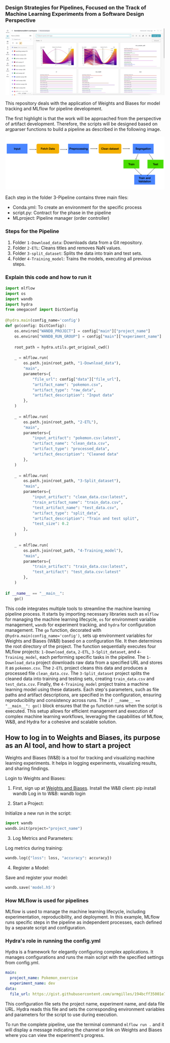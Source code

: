 ### Design Strategies for Pipelines, Focused on the Track of Machine Learning Experiments from a Software Design Perspective

![](img2.png)

This repository deals with the application of Weights and Biases for model tracking and MLflow for pipeline development.

The first highlight is that the work will be approached from the perspective of artifact development. Therefore, the scripts will be designed based on argparser functions to build a pipeline as described in the following image.

![](img1.png)

Each step in the folder 3-Pipeline contains three main files:

* Conda.yml: To create an environment for the specific process
* script.py: Contract for the phase in the pipeline
* MLproject: Pipeline manager (order controller)

### Steps for the Pipeline

1. Folder `1-Download_data`: Downloads data from a Git repository.
2. Folder `2-ETL`: Cleans titles and removes NaN values.
3. Folder `3-split_dataset`: Splits the data into train and test sets.
4. Folder `4-Training_model`: Trains the models, executing all previous steps.


### Explain this code and how to run it

```python
import mlflow
import os
import wandb
import hydra
from omegaconf import DictConfig

@hydra.main(config_name='config')
def go(config: DictConfig):
    os.environ["WANDB_PROJECT"] = config["main"]["project_name"]
    os.environ["WANDB_RUN_GROUP"] = config["main"]["experiment_name"]

    root_path = hydra.utils.get_original_cwd()

    _ = mlflow.run(
        os.path.join(root_path, "1-Download_data"),
        "main",
        parameters={
            "file_url": config["data"]["file_url"],
            "artifact_name": "pokemon.csv",
            "artifact_type": "raw_data",
            "artifact_description": "Input data"
        },
    )

    _ = mlflow.run(
        os.path.join(root_path, "2-ETL"),
        "main",
        parameters={
            "input_artifact": "pokemon.csv:latest",
            "artifact_name": "clean_data.csv",
            "artifact_type": "processed_data",
            "artifact_description": "Cleaned data"
        },
    )

    _ = mlflow.run(
        os.path.join(root_path, "3-Split_dataset"),
        "main",
        parameters={
            "input_artifact": "clean_data.csv:latest",
            "train_artifact_name": "train_data.csv",
            "test_artifact_name": "test_data.csv",
            "artifact_type": "split_data",
            "artifact_description": "Train and test split",
            "test_size": 0.2
        },
    )

    _ = mlflow.run(
        os.path.join(root_path, "4-Training_model"),
        "main",
        parameters={
            "train_artifact": "train_data.csv:latest",
            "test_artifact": "test_data.csv:latest"
        },
    )

if __name__ == "__main__":
    go()

```

This code integrates multiple tools to streamline the machine learning pipeline process. It starts by importing necessary libraries such as `mlflow` for managing the machine learning lifecycle, `os` for environment variable management, `wandb` for experiment tracking, and `hydra` for configuration management. The `go` function, decorated with `@hydra.main(config_name='config')`, sets up environment variables for Weights and Biases (W&B) based on a configuration file. It then determines the root directory of the project. The function sequentially executes four MLflow projects: `1-Download_data`, `2-ETL`, `3-Split_dataset`, and `4-Training_model`, each performing specific tasks in the pipeline. The `1-Download_data` project downloads raw data from a specified URL and stores it as `pokemon.csv`. The `2-ETL` project cleans this data and produces a processed file `clean_data.csv`. The `3-Split_dataset` project splits the cleaned data into training and testing sets, creating `train_data.csv` and `test_data.csv`. Finally, the `4-Training_model` project trains a machine learning model using these datasets. Each step's parameters, such as file paths and artifact descriptions, are specified in the configuration, ensuring reproducibility and consistency across runs. The `if __name__ == "__main__": go()` block ensures that the `go` function runs when the script is executed. This setup allows for efficient management and execution of complex machine learning workflows, leveraging the capabilities of MLflow, W&B, and Hydra for a cohesive and scalable solution.


## How to log in to Weights and Biases, its purpose as an AI tool, and how to start a project

Weights and Biases (W&B) is a tool for tracking and visualizing machine learning experiments. It helps in logging experiments, visualizing results, and sharing findings.

Login to Weights and Biases:

1. First, sign up at [Weights and Biases](https://wandb.ai/).
Install the W&B client: pip install wandb
Log in to W&B: wandb login

2. Start a Project:

Initialize a new run in the script:

```python
import wandb
wandb.init(project="project_name")

```



3. Log Metrics and Parameters:

Log metrics during training:

```python
wandb.log({"loss": loss, "accuracy": accuracy})
```

4. Register a Model:

Save and register your model:


```python
wandb.save('model.h5')
```


### How MLflow is used for pipelines

MLflow is used to manage the machine learning lifecycle, including experimentation, reproducibility, and deployment. In this example, MLflow runs specific steps in the pipeline as independent processes, each defined by a separate script and configuration.

### Hydra's role in running the config.yml
Hydra is a framework for elegantly configuring complex applications. It manages configurations and runs the main script with the specified settings from config.yml.

```yaml
main:
  project_name: Pokemon_exercise
  experiment_name: dev
data:
  file_url: https://gist.githubusercontent.com/armgilles/194bcff35001e7eb53a2a8b441e8b2c6/raw/92200bc0a673d5ce2110aaad4544ed6c4010f687/pokemon.csv

```

This configuration file sets the project name, experiment name, and data file URL. Hydra reads this file and sets the corresponding environment variables and parameters for the script to use during execution.


To run the complete pipeline, use the terminal command `mlflow run .` and it will display a message indicating the channel or link on Weights and Biases where you can view the experiment's progress.
